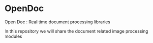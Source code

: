 # OpenDoc
Open Doc : Real time document processing libraries

In this repository we will share the document related image processing modules
